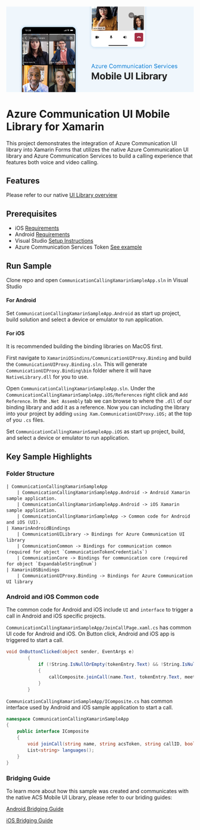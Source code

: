 ![Hero Image](/mobile-ui-library-hero-image.png)

# Azure Communication UI Mobile Library for Xamarin

This project demonstrates the integration of Azure Communication UI library into Xamarin Forms that utilizes the native Azure Communication UI library and Azure Communication Services to build a calling experience that features both voice and video calling. 


## Features

Please refer to our native [UI Library overview](https://docs.microsoft.com/en-us/azure/communication-services/concepts/ui-library/ui-library-overview?pivots=platform-mobile)

## Prerequisites

- iOS [Requirements](https://github.com/Azure/communication-ui-library-ios#requirements)
- Android [Requirements](https://github.com/Azure/communication-ui-library-android#prerequisites)
- Visual Studio [Setup Instructions](https://docs.microsoft.com/en-us/xamarin/get-started/installation/?pivots=macos)
- Azure Communication Services Token [See example](https://docs.microsoft.com/azure/communication-services/tutorials/trusted-service-tutorial)


## Run Sample

Clone repo and open `CommunicationCallingXamarinSampleApp.sln` in Visual Studio

#### For Android

Set `CommunicationCallingXamarinSampleApp.Android` as start up project, build solution and select a device or emulator to run application.

#### For iOS
It is recommended building the binding libraries on MacOS first. 

First navigate to `XamariniOSindins/CommunicationUIProxy.Binding` and build the `CommunicationUIProxy.Binding.sln`. 
This will generate `CommunicationUIProxy.Binding\bin` folder where it will have `NativeLibrary.dll` for you to use. 

Open `CommunicationCallingXamarinSampleApp.sln`. Under the `CommunicationCallingXamarinSampleApp.iOS/References` right click and `Add Reference`. In the `.Net Assembly` tab we can browse to where the `.dll` of our binding library and add it as a reference. 
Now you can including the library into your project by adding `using Xam.CommunicationUIProxy.iOS;` at the top of you `.cs` files. 

Set `CommunicationCallingXamarinSampleApp.iOS` as start up project, build, and select a device or emulator to run application.


## Key Sample Highlights

### Folder Structure

```
| CommunicationCallingXamarinSampleApp
    | CommunicationCallingXamarinSampleApp.Android -> Android Xamarin sample application.
    | CommunicationCallingXamarinSampleApp.Android -> iOS Xamarin sample application.
    | CommunicationCallingXamarinSampleApp -> Common code for Android and iOS (UI).
| XamarinAndroidBindings
    | CommunicationUILibrary -> Bindings for Azure Communication UI library 
    | CommunicationCommon -> Bindings for communication common (required for object `CommunicationTokenCredentials`)
    | CommunicationCore -> Bindings for communication core (required for object `ExpandableStringEnum`)
| XamariniOSBindings
    | CommunicationUIProxy.Binding -> Bindings for Azure Communication UI library 
```



### Android and iOS Common code 

The common code for Android and iOS include `UI` and `interface` to trigger a call in Android and iOS specific projects.

`CommunicationCallingXamarinSampleApp/JoinCallPage.xaml.cs` has common UI code for Android and iOS. On Button click, Android and iOS app is triggered to start a call.

```cs
void OnButtonClicked(object sender, EventArgs e)
        {
            if (!String.IsNullOrEmpty(tokenEntry.Text) && !String.IsNullOrEmpty(meetingEntry.Text))
            {
                callComposite.joinCall(name.Text, tokenEntry.Text, meetingEntry.Text, isTeamsCall, _localization, _dataModelInjection);
            }
        }
```


`CommunicationCallingXamarinSampleApp/IComposite.cs` has common interface used by Android and iOS sample application to start a call.

```cs
namespace CommunicationCallingXamarinSampleApp
{
    public interface IComposite
    {
        void joinCall(string name, string acsToken, string callID, bool isTeamsCall, LocalizationProps? localization, DataModelInjectionProps? dataModelInjection);
        List<string> languages();
    }
}

```

### Bridging Guide

To learn more about how this sample was created and communicates with the native ACS Mobile UI Library, please refer to our briding guides:

[Android Bridging Guide](XamarinAndroidBindings/README.md)

[iOS Bridging Guide](XamariniOSBindings/README.md)




